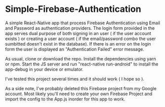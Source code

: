 # Simple-Firebase-Authentication

A simple React-Native app that process Firebase Authentication using Email and Password as authentication providers. The login form provided in the app serves dual purpose of both signing in an user ( if the user account exists ) or creating a user account ( if the email/password combo the user sumbitted doesn't exist in the database). If there is an error on the login form the user is displayed an "Authentication Failed" error message.

As usual, clone or download the repo. Install the dependencies using yarn or npm. Start the JS server and run "react-native run-android" to install the app-debug in your device or emulator.

I've tested this project several times and it should work ( I hope so ).

As a side note, I've probably deleted this Firebase project from my Google account. Most likely you'll need to create your own Firebase Project and import the config to the App.js inorder for this app to work.

